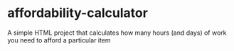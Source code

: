 # affordability-calculator
A simple HTML project that calculates how many hours (and days) of work you need to afford a particular item
